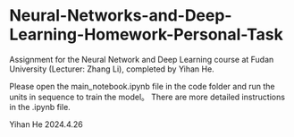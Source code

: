 # Neural-Networks-and-Deep-Learning-Homework-Personal-Task
Assignment for the Neural Network and Deep Learning course at Fudan University (Lecturer: Zhang Li), completed by Yihan He.

Please open the main_notebook.ipynb file in the code folder and run the units in sequence to train the model。 There are more detailed instructions in the .ipynb file.

Yihan He 2024.4.26